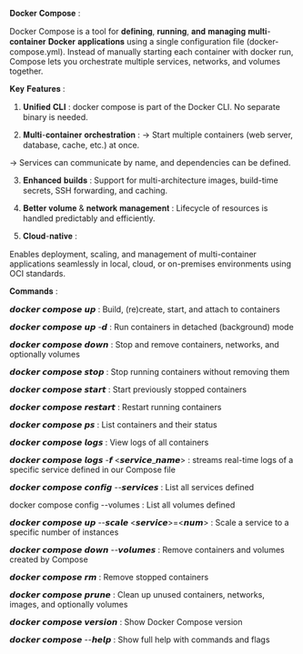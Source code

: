 𝐃𝐨𝐜𝐤𝐞𝐫 𝐂𝐨𝐦𝐩𝐨𝐬𝐞 :

Docker Compose is a tool for 𝐝𝐞𝐟𝐢𝐧𝐢𝐧𝐠, 𝐫𝐮𝐧𝐧𝐢𝐧𝐠, 𝐚𝐧𝐝 𝐦𝐚𝐧𝐚𝐠𝐢𝐧𝐠 𝐦𝐮𝐥𝐭𝐢-𝐜𝐨𝐧𝐭𝐚𝐢𝐧𝐞𝐫 𝐃𝐨𝐜𝐤𝐞𝐫 𝐚𝐩𝐩𝐥𝐢𝐜𝐚𝐭𝐢𝐨𝐧𝐬 using a single configuration file (docker-compose.yml). Instead of manually starting each container with docker run, Compose lets you orchestrate multiple services, networks, and volumes together.



𝐊𝐞𝐲 𝐅𝐞𝐚𝐭𝐮𝐫𝐞𝐬 :
1. 𝐔𝐧𝐢𝐟𝐢𝐞𝐝 𝐂𝐋𝐈 :
docker compose is part of the Docker CLI. No separate binary is needed. 


2. 𝐌𝐮𝐥𝐭𝐢-𝐜𝐨𝐧𝐭𝐚𝐢𝐧𝐞𝐫 𝐨𝐫𝐜𝐡𝐞𝐬𝐭𝐫𝐚𝐭𝐢𝐨𝐧 :
-> Start multiple containers (web server, database, cache, etc.) at once.

-> Services can communicate by name, and dependencies can be defined.


3. 𝐄𝐧𝐡𝐚𝐧𝐜𝐞𝐝 𝐛𝐮𝐢𝐥𝐝𝐬 :
Support for multi-architecture images, build-time secrets, SSH forwarding, and caching.


4. 𝐁𝐞𝐭𝐭𝐞𝐫 𝐯𝐨𝐥𝐮𝐦𝐞 & 𝐧𝐞𝐭𝐰𝐨𝐫𝐤 𝐦𝐚𝐧𝐚𝐠𝐞𝐦𝐞𝐧𝐭 :
Lifecycle of resources is handled predictably and efficiently.


5. 𝐂𝐥𝐨𝐮𝐝-𝐧𝐚𝐭𝐢𝐯𝐞 :

Enables deployment, scaling, and management of multi-container applications seamlessly in local, cloud, or on-premises environments using OCI standards.


𝐂𝐨𝐦𝐦𝐚𝐧𝐝𝐬 :

𝙙𝙤𝙘𝙠𝙚𝙧 𝙘𝙤𝙢𝙥𝙤𝙨𝙚 𝙪𝙥 : Build, (re)create, start, and attach to containers

𝙙𝙤𝙘𝙠𝙚𝙧 𝙘𝙤𝙢𝙥𝙤𝙨𝙚 𝙪𝙥 -𝙙 : Run containers in detached (background) mode

𝙙𝙤𝙘𝙠𝙚𝙧 𝙘𝙤𝙢𝙥𝙤𝙨𝙚 𝙙𝙤𝙬𝙣 : Stop and remove containers, networks, and optionally volumes

𝙙𝙤𝙘𝙠𝙚𝙧 𝙘𝙤𝙢𝙥𝙤𝙨𝙚 𝙨𝙩𝙤𝙥 : Stop running containers without removing them

𝙙𝙤𝙘𝙠𝙚𝙧 𝙘𝙤𝙢𝙥𝙤𝙨𝙚 𝙨𝙩𝙖𝙧𝙩 : Start previously stopped containers

𝙙𝙤𝙘𝙠𝙚𝙧 𝙘𝙤𝙢𝙥𝙤𝙨𝙚 𝙧𝙚𝙨𝙩𝙖𝙧𝙩 : Restart running containers

𝙙𝙤𝙘𝙠𝙚𝙧 𝙘𝙤𝙢𝙥𝙤𝙨𝙚 𝙥𝙨 : List containers and their status

𝙙𝙤𝙘𝙠𝙚𝙧 𝙘𝙤𝙢𝙥𝙤𝙨𝙚 𝙡𝙤𝙜𝙨 : View logs of all containers

𝙙𝙤𝙘𝙠𝙚𝙧 𝙘𝙤𝙢𝙥𝙤𝙨𝙚 𝙡𝙤𝙜𝙨 -𝙛 <𝙨𝙚𝙧𝙫𝙞𝙘𝙚_𝙣𝙖𝙢𝙚> : streams real-time logs of a specific service defined in our Compose file

𝙙𝙤𝙘𝙠𝙚𝙧 𝙘𝙤𝙢𝙥𝙤𝙨𝙚 𝙘𝙤𝙣𝙛𝙞𝙜 --𝙨𝙚𝙧𝙫𝙞𝙘𝙚𝙨 : List all services defined

docker compose config --volumes : List all volumes defined

𝙙𝙤𝙘𝙠𝙚𝙧 𝙘𝙤𝙢𝙥𝙤𝙨𝙚 𝙪𝙥 --𝙨𝙘𝙖𝙡𝙚 <𝙨𝙚𝙧𝙫𝙞𝙘𝙚>=<𝙣𝙪𝙢> : Scale a service to a specific number of instances

𝙙𝙤𝙘𝙠𝙚𝙧 𝙘𝙤𝙢𝙥𝙤𝙨𝙚 𝙙𝙤𝙬𝙣 --𝙫𝙤𝙡𝙪𝙢𝙚𝙨 : Remove containers and volumes created by Compose

𝙙𝙤𝙘𝙠𝙚𝙧 𝙘𝙤𝙢𝙥𝙤𝙨𝙚 𝙧𝙢 : Remove stopped containers

𝙙𝙤𝙘𝙠𝙚𝙧 𝙘𝙤𝙢𝙥𝙤𝙨𝙚 𝙥𝙧𝙪𝙣𝙚 : Clean up unused containers, networks, images, and optionally volumes

𝙙𝙤𝙘𝙠𝙚𝙧 𝙘𝙤𝙢𝙥𝙤𝙨𝙚 𝙫𝙚𝙧𝙨𝙞𝙤𝙣 : Show Docker Compose version

𝙙𝙤𝙘𝙠𝙚𝙧 𝙘𝙤𝙢𝙥𝙤𝙨𝙚 --𝙝𝙚𝙡𝙥 : Show full help with commands and flags

